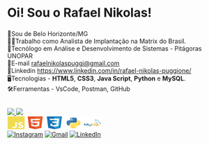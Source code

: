 # Oi! Sou o Rafael Nikolas! 


### 
🚩Sou de Belo Horizonte/MG <br>
👨‍💻Trabalho como Analista de Implantação na Matrix do Brasil. <br>
📘Tecnólogo em Análise e Desenvolvimento de Sistemas - Pitágoras  UNOPAR<br>
📩E-mail rafaelnikolaspuggi@gmail.com <br>
🔗Linkedin https://www.linkedin.com/in/rafael-nikolas-puggione/ <br>
🖥Tecnologias - **HTML5**, **CSS3**, **Java Script**, **Python** e **MySQL**. <br>
🛠Ferramentas - VsCode, Postman, GitHub <br>
##
<div text-align="center";>
  <a href="https://github.com/RafaelNikolasPuggi">
    <img height="180em" src="https://github-readme-stats.vercel.app/api?username=rafaelnikolaspuggi&theme=vision-friendly-dark&show_icons=true"/>
    <img height="180em" src="https://github-readme-stats.vercel.app/api/top-langs/?username=rafaelnikolaspuggi&layout=compact&langs_count=7&theme=vision-friendly-dark"/>
  </a>
</div>

<div text-align="center";>
  <img src="https://raw.githubusercontent.com/devicons/devicon/master/icons/javascript/javascript-plain.svg" alt="JavaScript" height="30" width="40"/>
  <img src="https://raw.githubusercontent.com/devicons/devicon/master/icons/html5/html5-original.svg" alt="HTML5" height="30" width="40"/>
  <img src="https://raw.githubusercontent.com/devicons/devicon/master/icons/css3/css3-original.svg" alt="CSS3" height="30" width="40"/>
  <img src="https://raw.githubusercontent.com/devicons/devicon/master/icons/python/python-original.svg" alt="Python" height="30" width="40"/>
  <img src="https://raw.githubusercontent.com/devicons/devicon/master/icons/mysql/mysql-original-wordmark.svg" alt="MySQL" height="30" width="40"/>
</div>


<div text-align="center";> 
  <a href="https://www.instagram.com/rafaelnikolaspuggi/" target="_blank"><img src="https://img.shields.io/badge/-Instagram-%23E4405F?style=for-the-badge&logo=instagram&logoColor=white" alt="Instagram"></a> 
  <a href="mailto:rafaelnikolaspuggi@gmail.com"><img src="https://img.shields.io/badge/-Gmail-%23333?style=for-the-badge&logo=gmail&logoColor=white" alt="Gmail"></a>
  <a href="https://www.linkedin.com/in/rafael-nikolas-puggione-rodrigues-querino-88b62a129/" target="_blank"><img src="https://img.shields.io/badge/-LinkedIn-%230077B5?style=for-the-badge&logo=linkedin&logoColor=white" alt="LinkedIn"></a> 
</div>
